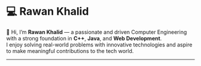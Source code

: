 # 💻 Rawan Khalid 

👋 Hi, I’m **Rawan Khalid** — a passionate and driven Computer Engineering with a strong foundation in **C++**, **Java**, and **Web Development**.  
I enjoy solving real-world problems with innovative technologies and aspire to make meaningful contributions to the tech world.   

---
